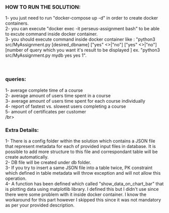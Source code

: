 <h3>
HOW TO RUN THE SOLUTION:
 </h3>

1- you just need to run "docker-compose up -d" in order to create docker containers.</br>
2- you can execute "docker exec -it perseus-assignment bash" to be able to excute command inside docker container.</br>
3- you should execute command inside docker container like : "python3 src/MyAssignment.py [desired_dbname] ["yes" <<if you want to create tables for provided input files>>|"no"] ["yes" <<if you want to insert records into created tables>>|"no"] [number of query which you want it's result to be displayed ] ex. "python3 src/MyAssignment.py mydb yes yes 1".</br></br></br>
<h3>
queries:
  </h3>
  1- average complete time of a course</br>
  2- average amount of users time spent in a course</br>
  3- average amount of users time spent for each course individually</br>
  4- report of fastest vs. slowest users completing a course</br>
  5- amount of certificates per customer</br>/br></br>
<h3>
Extra Details:
  </h3>
1- There is a config folder within the solution which contains a JSON file that represent metadata for each of provided input files in database. It is possible to add more structure to this file and correspondant table will be create automatically.</br>
2- DB file will be created under db folder.</br>
3- If you try to insert a same JSON file into a table twice, PK constraint which defined in table metadata will throw exception and will not allow this operation.</br>
4- A function has been defined which called "show_data_on_chart_bar" that is plotting data using matplotlib library. I defined this but I didn't use since there were some problem with it inside docker container. I know the workaround for this part however I skipped this since it was not mandatory as per your provided description.


